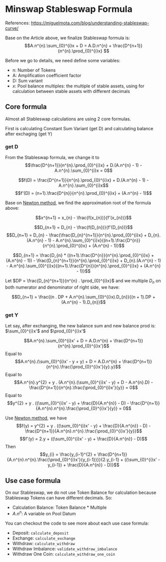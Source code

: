 # Minswap Stableswap Formula
References: https://miguelmota.com/blog/understanding-stableswap-curve/

Base on the Article above, we finalize Stableswap formula is:
$$A.n^{n}.\sum_{0}^{i}x + D = A.D.n^{n} + \frac{D^{n+1}}{n^{n}.\prod_{0}^{i}x} $$

Before we go to details, we need define some variables:
- n: Number of Tokens
- A: Amplification coefficient factor
- D: Sum variant
- $x$: Pool balance
multiples: the multiple of stable assets, using for calculation between stable assets with different decimals

## Core formula
Almost all Stableswap calculations are using 2 core formulas. 

First is calculating Constant Sum Variant (get D) and calculating balance after exchaging (get Y)
### get D
From the Stableswap formula, we change it to
$$\frac{D^{n+1}}{n^{n}.\prod_{0}^{i}x} + D.(A.n^{n} - 1) - A.n^{n}.\sum_{0}^{i}x = 0$$

$$f(D) = \frac{D^{n+1}}{n^{n}.\prod_{0}^{i}x} + D.(A.n^{n} - 1) - A.n^{n}.\sum_{0}^{i}x$$
$$f'(D) = (n+1).\frac{D^{n}}{n^{n}.\prod_{0}^{i}x} + (A.n^{n} - 1)$$

Base on [Newton method](https://en.wikipedia.org/wiki/Newton%27s_method), we find the approximation root of the formula above:

$$x^{n+1} = x_{n} - \frac{f(x_{n})}{f'(x_{n})}$$

$$D_{n+1} = D_{n} - \frac{f(D_{n})}{f'(D_{n})}$$
$$D_{n+1} = D_{n} - \frac{\frac{D_{n}^{n+1}}{n^{n}.\prod_{0}^{i}x} + D_{n}.(A.n^{n} - 1) - A.n^{n}.\sum_{0}^{i}x}{(n+1).\frac{D^{n}}{n^{n}.\prod_{0}^{i}x} + (A.n^{n} - 1)}$$

$$D_{n+1} = \frac{D_{n} * ((n+1).\frac{D^{n}}{n^{n}.\prod_{0}^{i}x} + (A.n^{n} - 1)) - \frac{D_{n}^{n+1}}{n^{n}.\prod_{0}^{i}x} + D_{n}.(A.n^{n} - 1) - A.n^{n}.\sum_{0}^{i}x}{(n+1).\frac{D^{n}}{n^{n}.\prod_{0}^{i}x} + (A.n^{n} - 1)}$$ 

Let $DP = \frac{D_{n}^{n+1}}{n^{n} . \prod_{0}^{i}x}$ and we multiple $D_{n}$ on both numerator and denominator of right side, we have:

$$D_{n+1} = \frac{(n . DP + A.n^{n}.\sum_{0}^{i}x).D_{n}}{(n + 1).DP + (A.n^{n} - 1).D_{n}}$$


### get Y

Let say, after exchanging, the new balance sum and new balance prod is: 
$\sum_{0}^{i}x'$ and $\prod_{0}^{i}x'$

$$A.n^{n}.\sum_{0}^{i}x' + D = A.D.n^{n} + \frac{D^{n+1}}{n^{n}.\prod_{0}^{i}x'}$$
Equal to
$$A.n^{n}.(\sum_{0}^{i}x' - y + y) + D = A.D.n^{n} + \frac{D^{n+1}}{n^{n}.\frac{\prod_{0}^{i}x'}{y}.y}$$
Equal to
$$A.n^{n}.y^{2} + y . (A.n^{n}.(\sum_{0}^{i}x' - y) + D - A.n^{n}.D) - \frac{D^{n+1}}{n^{n}.\frac{\prod_{0}^{i}x'}{y}} = 0$$
Equal to
$$y^{2} + y . ((\sum_{0}^{i}x' - y) + \frac{D}{A.n^{n}} - D) - \frac{D^{n+1}}{A.n^{n}.n^{n}.\frac{\prod_{0}^{i}x'}{y}} = 0$$

Use [Newton method](https://en.wikipedia.org/wiki/Newton%27s_method), we have
$$f(y) = y^{2} + y . ((\sum_{0}^{i}x' - y) + \frac{D}{A.n^{n}} - D) - \frac{D^{n+1}}{A.n^{n}.n^{n}.\frac{\prod_{0}^{i}x'}{y}}$$
$$f'(y) = 2.y + ((\sum_{0}^{i}x' - y) + \frac{D}{A.n^{n}} - D)$$
Then
$$y_{i} = \frac{y_{i-1}^{2} + \frac{D^{n+1}}{A.n^{n}.n^{n}.\frac{\prod_{0}^{i}x'}{y_{i-1}}}}{2.y_{i-1} + ((\sum_{0}^{i}x' - y_{i-1}) + \frac{D}{A.n^{n}} - D)}$$


## Use case formula

On our Stableswap, we do not use Token Balance for calculation because Stableswap Tokens can have different decimals. So:
- Calculation Balance: Token Balance * Multiple
- $A.n^{n}$: A variable on Pool Datum

You can checkout the code to see more about each use case formula:
- Deposit: `calculate_deposit`
- Exchange: `calculate_exchange`
- Withdraw: `calculate_withdraw`
- Withdraw Imbalance: `validate_withdraw_imbalance`
- Withdraw One Coin: `calculate_withdraw_one_coin`
